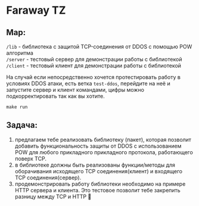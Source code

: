 # Faraway TZ

## Map:
`/lib` - библиотека с защитой TCP-соединения от DDOS с помощью POW алгоритма <br>
`/server` - тестовый сервер для демонстрации работы с библиотекой <br>
`/client` - тестовый клиент для демонстрации работы с библиотекой <br>

На случай если непосредственно хочется протестировать работу в условиях DDOS атаки, есть ветка `test-ddos`, перейдите на неё и запустите сервер и клиент командами, цифры можно подкорректировать так как вы хотите.
```
make run
```

## Задача:

1) предлагаем тебе реализовать библиотеку (пакет), которая позволит добавить функциональность защиты от 
    DDOS с использованием POW для любого прикладного прикладного протокола, работающего поверх TCP.
2) в библиотеке должны быть реализованы функции/методы для оборачивания исходящего TCP соединения(клиент) и входящего TCP соединения(сервер). 
3) продемонстрировать работу библиотеки необходимо на примере HTTP сервера и клиента.
Это тестовое позволит тебе  закрепить разницу между TCP и HTTP 🙂
